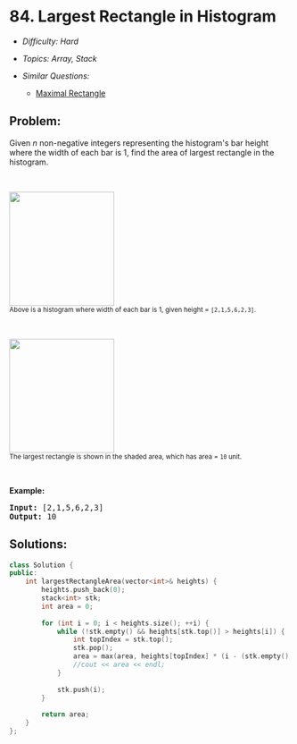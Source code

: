 # 84. Largest Rectangle in Histogram

* *Difficulty: Hard*

* *Topics: Array, Stack*

* *Similar Questions:*

  * [Maximal Rectangle](maximal-rectangle.md)

## Problem:

<p>Given <em>n</em> non-negative integers representing the histogram&#39;s bar height where the width of each bar is 1, find the area of largest rectangle in the histogram.</p>

<p>&nbsp;</p>

<p><img src="https://assets.leetcode.com/uploads/2018/10/12/histogram.png" style="width: 188px; height: 204px;" /><br />
<small>Above is a histogram where width of each bar is 1, given height = <code>[2,1,5,6,2,3]</code>.</small></p>

<p>&nbsp;</p>

<p><img src="https://assets.leetcode.com/uploads/2018/10/12/histogram_area.png" style="width: 188px; height: 204px;" /><br />
<small>The largest rectangle is shown in the shaded area, which has area = <code>10</code> unit.</small></p>

<p>&nbsp;</p>

<p><strong>Example:</strong></p>

<pre>
<strong>Input:</strong> [2,1,5,6,2,3]
<strong>Output:</strong> 10
</pre>

## Solutions:

```c++
class Solution {
public:
    int largestRectangleArea(vector<int>& heights) {
        heights.push_back(0);
        stack<int> stk;
        int area = 0;
        
        for (int i = 0; i < heights.size(); ++i) {
            while (!stk.empty() && heights[stk.top()] > heights[i]) {
                int topIndex = stk.top();
                stk.pop();
                area = max(area, heights[topIndex] * (i - (stk.empty() ? 0 : stk.top() + 1)));
                //cout << area << endl;
            }
            
            stk.push(i);
        }
        
        return area;
    }
};
```
